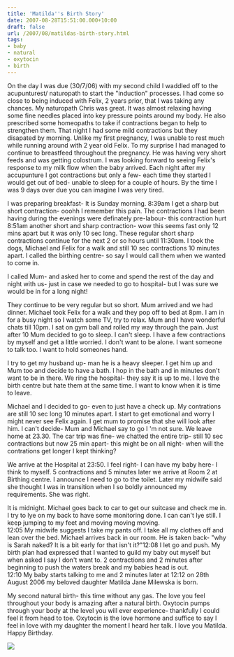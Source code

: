 ```yaml
---
title: 'Matilda''s Birth Story'
date: 2007-08-28T15:51:00.000+10:00
draft: false
url: /2007/08/matildas-birth-story.html
tags: 
- baby
- natural
- oxytocin
- birth
---
```


On the day I was due (30/7/06) with my second child I waddled off to the acupunturest/ naturopath to start the "induction" processes. I had come so close to being induced with Felix, 2 years prior, that I was taking any chances. My naturopath Chris was great. It was almost relaxing having some fine needles placed into key pressure points around my body. He also prescribed some homeopaths to take if contractions began to help to strengthen them. That night I had some mild contractions but they disapated by morning. Unlike my first pregnancy, I was unable to rest much while running around with 2 year old Felix. To my surprise I had managed to continue to breastfeed throughout the pregnancy. He was having very short feeds and was getting colostrum. I was looking forward to seeing Felix's response to my milk flow when the baby arrived. Each night after my accupunture I got contractions but only a few- each time they started I would get out of bed- unable to sleep for a couple of hours. By the time I was 9 days over due you can imagine I was very tired.  
  
I was preparing breakfast- It is Sunday morning. 8:39am I get a sharp but short contraction- ooohh I remember this pain. The contractions I had been having during the evenings were definately pre-labour- this contraction hurt 8:51am another short and sharp contraction- wow this seems fast only 12 mins apart but it was only 10 sec long. These regular short sharp contractions continue for the next 2 or so hours until 11:30am. I took the dogs, Michael and Felix for a walk and still 10 sec contractions 10 minutes apart. I called the birthing centre- so say I would call them when we wanted to come in.  
  
I called Mum- and asked her to come and spend the rest of the day and night with us- just in case we needed to go to hospital- but I was sure we would be in for a long night!  
  
They continue to be very regular but so short. Mum arrived and we had dinner. Michael took Felix for a walk and they pop off to bed at 8pm. I am in for a busy night so I watch some TV, try to relax. Mum and I have wonderful chats till 10pm. I sat on gym ball and rolled my way through the pain. Just after 10 Mum decided to go to sleep. I can't sleep. I have a few contractions by myself and get a little worried. I don't want to be alone. I want someone to talk too. I want to hold someones hand.  
  
I try to get my husband up- man he is a heavy sleeper. I get him up and Mum too and decide to have a bath. I hop in the bath and in minutes don't want to be in there. We ring the hospital- they say it is up to me. I love the birth centre but hate them at the same time. I want to know when it is time to leave.  
  
Michael and I decided to go- even to just have a check up. My contrations are still 10 sec long 10 minutes apart. I start to get emotional and worry I might never see Felix again. I get mum to promise that she will look after him. I can't decide- Mum and Michael say to go I 'm not sure. We leave home at 23.30. The car trip was fine- we chatted the entire trip- still 10 sec contractions but now 25 min apart- this might be on all night- when will the contrations get longer I kept thinking?  
  
We arrive at the Hospital at 23:50. I feel right- I can have my baby here- I think to myself. 5 contractions and 5 minutes later we arrive at Room 2 at Birthing centre. I announce I need to go to the toilet. Later my midwife said she thought I was in transition when I so boldly announced my requirements. She was right.  
  
It is midnight. Michael goes back to car to get our suitcase and check me in. I try to lye on my back to have some monitoring done. I can can't lye still. I keep jumping to my feet and moving moving moving.  
12:05 My midwife suggests I take my pants off. I take all my clothes off and lean over the bed. Michael arrives back in our room. He is taken back- "why is Sarah naked? It is a bit early for that isn't it?"12:08 I let go and push. My birth plan had expressed that I wanted to guild my baby out myself but when asked I say I don't want to. 2 contractions and 2 minutes after beginning to push the waters break and my babies head is out.  
12:10 My baby starts talking to me and 2 minutes later at 12:12 on 28th August 2006 my beloved daughter Matilda Jane Milewska is born.  
  
My second natural birth- this time without any gas. The love you feel throughout your body is amazing after a natural birth. Oxytocin pumps through your body at the level you will ever experience- thankfully I could feel it from head to toe. Oxytocin is the love hormone and suffice to say I feel in love with my daughter the moment I heard her talk. I love you Matilda. Happy Birthday.  
  
[![](http://bp2.blogger.com/_i63U3ulGoC4/RrhbaaIraTI/AAAAAAAAAAk/Pzsl_SMMxt4/s320/175-7503_IMG.JPG)](http://bp2.blogger.com/_i63U3ulGoC4/RrhbaaIraTI/AAAAAAAAAAk/Pzsl_SMMxt4/s1600-h/175-7503_IMG.JPG)